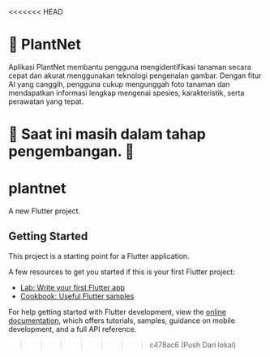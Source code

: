 <<<<<<< HEAD
# 🌿 PlantNet
Aplikasi PlantNet membantu pengguna mengidentifikasi tanaman secara cepat dan akurat menggunakan teknologi pengenalan gambar. Dengan fitur AI yang canggih, pengguna cukup mengunggah foto tanaman dan mendapatkan informasi lengkap mengenai spesies, karakteristik, serta perawatan yang tepat.

🚧 Saat ini masih dalam tahap pengembangan. 🚀
=======
# plantnet

A new Flutter project.

## Getting Started

This project is a starting point for a Flutter application.

A few resources to get you started if this is your first Flutter project:

- [Lab: Write your first Flutter app](https://docs.flutter.dev/get-started/codelab)
- [Cookbook: Useful Flutter samples](https://docs.flutter.dev/cookbook)

For help getting started with Flutter development, view the
[online documentation](https://docs.flutter.dev/), which offers tutorials,
samples, guidance on mobile development, and a full API reference.
>>>>>>> c478ac6 (Push Dari lokal)
